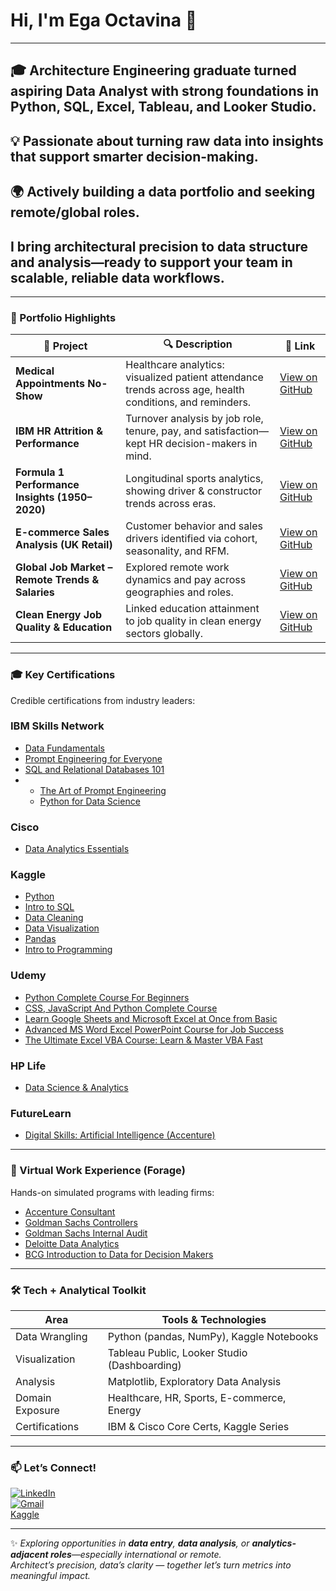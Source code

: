 # Hi, I'm Ega Octavina 👋

---

## 🎓 Architecture Engineering graduate turned aspiring **Data Analyst** with strong foundations in **Python, SQL, Excel, Tableau, and Looker Studio**.  
## 💡 Passionate about turning raw data into insights that support smarter decision-making.  
## 🌍 Actively building a data portfolio and seeking remote/global roles. 

## I bring architectural precision to data structure and analysis—ready to support your team in scalable, reliable data workflows.
---

### 🚀 Portfolio Highlights
| 📌 Project | 🔍 Description | 🔗 Link |
|-----------|----------------|--------|
| **Medical Appointments No-Show** | Healthcare analytics: visualized patient attendance trends across age, health conditions, and reminders. | [View on GitHub](https://github.com/egao11/Medical-Appointments-No-Show) |
| **IBM HR Attrition & Performance** | Turnover analysis by job role, tenure, pay, and satisfaction—kept HR decision-makers in mind. |[View on GitHub](https://github.com/egao11/IBM-HR-Analytics-Employee-Attrition-Performance) |
| **Formula 1 Performance Insights (1950–2020)** | Longitudinal sports analytics, showing driver & constructor trends across eras. | [View on GitHub](https://github.com/egao11/Formula-1-Performance-Insights-1950-2024) |
| **E-commerce Sales Analysis (UK Retail)** | Customer behavior and sales drivers identified via cohort, seasonality, and RFM. | [View on GitHub](https://github.com/egao11/E-commerce-Sales-Analysis-UK-Online-Retail) |
| **Global Job Market – Remote Trends & Salaries** | Explored remote work dynamics and pay across geographies and roles. | [View on GitHub](https://github.com/egao11/Global-Job-Market-Remote-Trends-and-Salaries) |
| **Clean Energy Job Quality & Education** | Linked education attainment to job quality in clean energy sectors globally. | [View on GitHub](https://github.com/egao11/Clean-Energy-Job-Quality-Education-Data-Analysis) |

---

### 🎓 Key Certifications
Credible certifications from industry leaders:  
### IBM Skills Network
- [ Data Fundamentals](https://www.credly.com/badges/48423024-092e-4c4f-8961-03297e5b6410)  
- [Prompt Engineering for Everyone](https://courses.cognitiveclass.ai/certificates/2165e171f79b416d800afe9e583341a2)  
- [SQL and Relational Databases 101](https://courses.cognitiveclass.ai/certificates/ef57fbbb35a14da391713d9c1325daea)
- - [The Art of Prompt Engineering](https://courses.cognitiveclass.ai/certificates/a2e9cda22764458fa600e2b045e528f5)
  -  [Python for Data Science](https://courses.cognitiveclass.ai/certificates/2165e171f79b416d800afe9e583341a2)

### Cisco
- [Data Analytics Essentials](https://www.credly.com/badges/0f14702d-ab08-41eb-805b-dcc8c1e16a45)

### Kaggle
- [Python](https://www.kaggle.com/learn/certification/egaoctavina/python)  
- [Intro to SQL](https://www.kaggle.com/learn/certification/egaoctavina/intro-to-sql)
- [Data Cleaning](https://www.kaggle.com/learn/certification/egaoctavina/data-cleaning) 
- [Data Visualization](https://www.kaggle.com/learn/certification/egaoctavina/data-visualization)
- [Pandas](https://www.kaggle.com/learn/certification/egaoctavina/pandas)
- [Intro to Programming](https://www.kaggle.com/learn/certification/egaoctavina/intro-to-programming)

### Udemy
- [Python Complete Course For Beginners](https://www.udemy.com/certificate/UC-38c94bfe-c347-4ab3-a663-65c5b16915f3/)
- [CSS, JavaScript And Python Complete Course](https://www.udemy.com/certificate/UC-048021a4-6ab2-4e76-965b-aaeed23f257c/)
- [Learn Google Sheets and Microsoft Excel at Once from Basic](https://www.udemy.com/certificate/UC-c5477619-281e-4d68-a00d-52a3a052f664/)
- [Advanced MS Word Excel PowerPoint Course for Job Success ](https://www.udemy.com/certificate/UC-93590bbb-1a33-4941-bc10-6f9fa9310a4c/)
- [The Ultimate Excel VBA Course: Learn & Master VBA Fast](https://www.udemy.com/certificate/UC-3575d1b1-045a-4925-8721-ccc241c5c027/)

### HP Life
- [Data Science & Analytics](https://www.life-global.org/courses/data-science-and-analytics)

### FutureLearn
- [Digital Skills: Artificial Intelligence (Accenture)](https://www.futurelearn.com/certificates/xxxxxx)  


---

### 💼 Virtual Work Experience (Forage)
Hands-on simulated programs with leading firms:  

- [Accenture Consultant](https://forage-uploads-prod.s3.amazonaws.com/completion-certificates/xhih9yFWsf6AYfngd/KJGjQRHZ6eGquTKfF_xhih9yFWsf6AYfngd_TMmzM8yoYkpBkrurd_1755529745046_completion_certificate.pdf)  
- [Goldman Sachs Controllers](https://forage-uploads-prod.s3.amazonaws.com/completion-certificates/MBA4MnZTNFEoJZGnk/vjFao7z4tXKe2EwvK_MBA4MnZTNFEoJZGnk_TMmzM8yoYkpBkrurd_1755515398197_completion_certificate.pdf)
- [Goldman Sachs Internal Audit](https://forage-uploads-prod.s3.amazonaws.com/completion-certificates/MBA4MnZTNFEoJZGnk/dC4ChhAkhpgB7QvGd_MBA4MnZTNFEoJZGnk_TMmzM8yoYkpBkrurd_1755526110340_completion_certificate.pdf)
- [Deloitte Data Analytics](https://forage-uploads-prod.s3.amazonaws.com/completion-certificates/9PBTqmSxAf6zZTseP/io9DzWKe3PTsiS6GG_9PBTqmSxAf6zZTseP_TMmzM8yoYkpBkrurd_1755509223174_completion_certificate.pdf)
- [BCG Introduction to Data for Decision Makers](https://forage-uploads-prod.s3.amazonaws.com/completion-certificates/SKZxezskWgmFjRvj9/Pchc5rEGyCeozqY5Z_SKZxezskWgmFjRvj9_TMmzM8yoYkpBkrurd_1755502406378_completion_certificate.pdf)

---

### 🛠 Tech + Analytical Toolkit
| Area             | Tools & Technologies                        |
|------------------|---------------------------------------------|
| Data Wrangling   | Python (pandas, NumPy), Kaggle Notebooks    |
| Visualization    | Tableau Public, Looker Studio (Dashboarding)|
| Analysis         | Matplotlib, Exploratory Data Analysis       |
| Domain Exposure  | Healthcare, HR, Sports, E-commerce, Energy  |
| Certifications   | IBM & Cisco Core Certs, Kaggle Series       |


---

### 📫 Let’s Connect!
[![LinkedIn](https://img.shields.io/badge/LinkedIn-0077B5?style=for-the-badge&logo=linkedin&logoColor=white)](https://www.linkedin.com/in/ega-octavina/)  
[![Gmail](https://img.shields.io/badge/Email-D14836?style=for-the-badge&logo=gmail&logoColor=white)](mailto:egaoctavina11@gmail.com)  
[Kaggle](https://www.kaggle.com/egaoctavina)

---

✨ *Exploring opportunities in **data entry**, **data analysis**, or **analytics-adjacent roles**—especially international or remote.  
Architect’s precision, data’s clarity — together let’s turn metrics into meaningful impact.*
